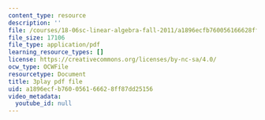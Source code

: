 ```yaml
---
content_type: resource
description: ''
file: /courses/18-06sc-linear-algebra-fall-2011/a1896ecfb760056166628ff87dd25156_5IGTFgPqlkw.pdf
file_size: 17106
file_type: application/pdf
learning_resource_types: []
license: https://creativecommons.org/licenses/by-nc-sa/4.0/
ocw_type: OCWFile
resourcetype: Document
title: 3play pdf file
uid: a1896ecf-b760-0561-6662-8ff87dd25156
video_metadata:
  youtube_id: null
---
```

